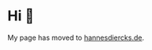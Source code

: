 <script>window.location = 'https://hannesdiercks.de'</script>

# Hi 👋

My page has moved to [hannesdiercks.de](https://hannesdiercks.de). 
